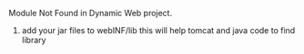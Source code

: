 
Module Not Found in Dynamic Web project.


1. add your jar files to webINF/lib this will help tomcat and java code to find library